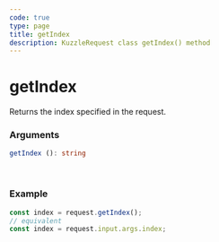 ```yaml
---
code: true
type: page
title: getIndex
description: KuzzleRequest class getIndex() method
---
```


# getIndex

<SinceBadge version="auto-version" />

Returns the index specified in the request.

### Arguments

```ts
getIndex (): string
```

</br>

### Example

```ts
const index = request.getIndex();
// equivalent
const index = request.input.args.index;
```
